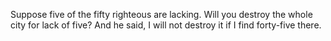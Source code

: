 Suppose five of the fifty righteous are lacking. Will you destroy the whole city for lack of five? And he said, I will not destroy it if I find forty-five there.
